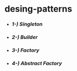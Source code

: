# desing-patterns

- ### *1-) Singleton*
- ### *2-) Builder*
- ### *3-) Factory*
- ### *4-) Abstract Factory*